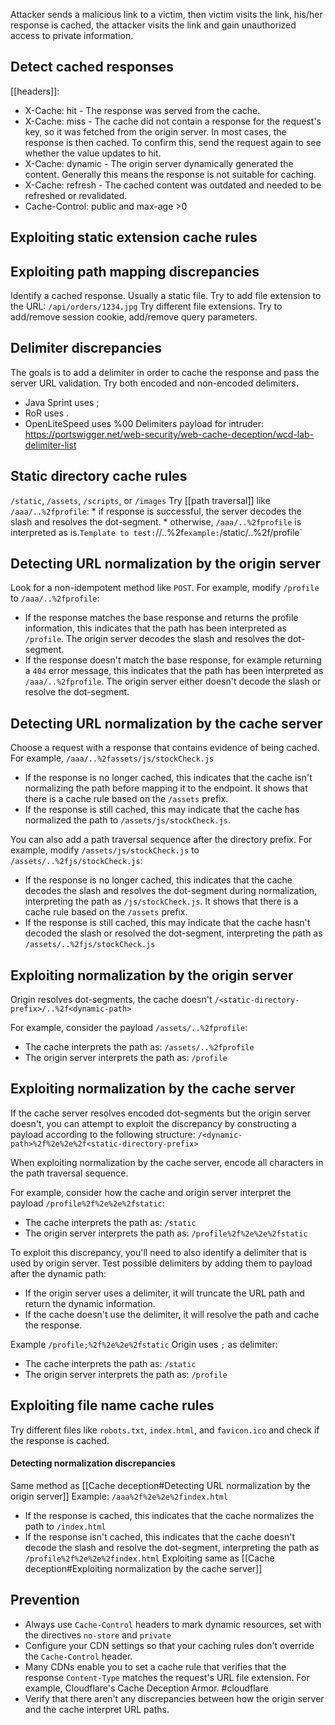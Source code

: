 Attacker sends a malicious link to a victim, then victim visits the link, his/her response is cached, the attacker visits the link and gain unauthorized access to private information.

## Detect cached responses
[[headers]]:
* X-Cache: hit - The response was served from the cache.
* X-Cache: miss - The cache did not contain a response for the request's key, so it was fetched from the origin server. In most cases, the response is then cached. To confirm this, send the request again to see whether the value updates to hit.
* X-Cache: dynamic - The origin server dynamically generated the content. Generally this means the response is not suitable for caching.
* X-Cache: refresh - The cached content was outdated and needed to be refreshed or revalidated.
* Cache-Control: public and max-age >0

## Exploiting static extension cache rules

## Exploiting path mapping discrepancies
Identify a cached response. Usually a static file.
Try to add file extension to the URL: `/api/orders/1234.jpg`
Try different file extensions.
Try to add/remove session cookie, add/remove query parameters.

## Delimiter discrepancies
The goals is to add a delimiter in order to cache the response and pass the server URL validation.
Try both encoded and non-encoded delimiters.
* Java Sprint uses ;
* RoR uses .
* OpenLiteSpeed uses %00
Delimiters payload for intruder: https://portswigger.net/web-security/web-cache-deception/wcd-lab-delimiter-list

## Static directory cache rules
`/static`, `/assets`, `/scripts`, or `/images`
Try [[path traversal]] like `/aaa/..%2fprofile`:
	* if response is successful, the server decodes the slash and resolves the dot-segment.
	* otherwise, `/aaa/..%2fprofile` is interpreted as is.`
Template to test:
`/<static-directory-prefix>/..%2f<dynamic-path>`
example:
`/static/..%2f/profile`

## Detecting URL normalization by the origin server
Look for a non-idempotent method like `POST`. For example, modify `/profile` to `/aaa/..%2fprofile`:
* If the response matches the base response and returns the profile information, this indicates that the path has been interpreted as `/profile`. The origin server decodes the slash and resolves the dot-segment.
* If the response doesn't match the base response, for example returning a `404` error message, this indicates that the path has been interpreted as `/aaa/..%2fprofile`. The origin server either doesn't decode the slash or resolve the dot-segment.

## Detecting URL normalization by the cache server
Choose a request with a response that contains evidence of being cached. For example, `/aaa/..%2fassets/js/stockCheck.js`
- If the response is no longer cached, this indicates that the cache isn't normalizing the path before mapping it to the endpoint. It shows that there is a cache rule based on the `/assets` prefix.
- If the response is still cached, this may indicate that the cache has normalized the path to `/assets/js/stockCheck.js`.

You can also add a path traversal sequence after the directory prefix. For example, modify `/assets/js/stockCheck.js` to `/assets/..%2fjs/stockCheck.js`:

- If the response is no longer cached, this indicates that the cache decodes the slash and resolves the dot-segment during normalization, interpreting the path as `/js/stockCheck.js`. It shows that there is a cache rule based on the `/assets` prefix.
- If the response is still cached, this may indicate that the cache hasn't decoded the slash or resolved the dot-segment, interpreting the path as `/assets/..%2fjs/stockCheck.js`

## Exploiting normalization by the origin server
Origin resolves dot-segments, the cache doesn't
`/<static-directory-prefix>/..%2f<dynamic-path>`

For example, consider the payload `/assets/..%2fprofile`:
- The cache interprets the path as: `/assets/..%2fprofile`
- The origin server interprets the path as: `/profile`

## Exploiting normalization by the cache server
If the cache server resolves encoded dot-segments but the origin server doesn't, you can attempt to exploit the discrepancy by constructing a payload according to the following structure:
`/<dynamic-path>%2f%2e%2e%2f<static-directory-prefix>`

When exploiting normalization by the cache server, encode all characters in the path traversal sequence.

For example, consider how the cache and origin server interpret the payload `/profile%2f%2e%2e%2fstatic`:
- The cache interprets the path as: `/static`
- The origin server interprets the path as: `/profile%2f%2e%2e%2fstatic`

To exploit this discrepancy, you'll need to also identify a delimiter that is used by origin server. Test possible delimiters by adding them to payload after the dynamic path:
- If the origin server uses a delimiter, it will truncate the URL path and return the dynamic information.
- If the cache doesn't use the delimiter, it will resolve the path and cache the response.

Example  `/profile;%2f%2e%2e%2fstatic` Origin uses `;` as delimiter:
* The cache interprets the path as: `/static`
* The origin server interprets the path as: `/profile`

## Exploiting file name cache rules
Try different files like `robots.txt`, `index.html`, and `favicon.ico` and check if the response is cached.
#### Detecting normalization discrepancies
Same method as [[Cache deception#Detecting URL normalization by the origin server]]
Example:  `/aaa%2f%2e%2e%2findex.html`
* If the response is cached, this indicates that the cache normalizes the path to `/index.html`
* If the response isn't cached, this indicates that the cache doesn't decode the slash and resolve the dot-segment, interpreting the path as `/profile%2f%2e%2e%2findex.html`
Exploiting same as [[Cache deception#Exploiting normalization by the cache server]]

## Prevention
* Always use `Cache-Control` headers to mark dynamic resources, set with the directives `no-store` and `private`
* Configure your CDN settings so that your caching rules don't override the `Cache-Control` header.
* Many CDNs enable you to set a cache rule that verifies that the response `Content-Type` matches the request's URL file extension. For example, Cloudflare's Cache Deception Armor. #cloudflare
* Verify that there aren't any discrepancies between how the origin server and the cache interpret URL paths.